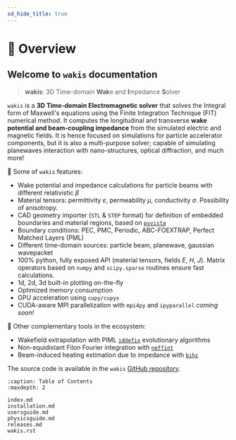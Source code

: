 ```yaml
---
sd_hide_title: true
---
```

# 🔎 Overview

## Welcome to `wakis` documentation

> **wakis**: 3D Time-domain **Wak**e and **I**mpedance **S**olver

`wakis` is a **3D Time-domain Electromagnetic solver** that solves the Integral form of Maxwell's equations using the Finite Integration Technique (FIT) numerical method. It computes the longitudinal and transverse **wake potential and beam-coupling impedance** from the simulated electric and magnetic fields. It is hence focused on simulations for particle accelerator components, but it is also a multi-purpose solver; capable of simulating planewaves interaction with nano-structures, optical diffraction, and much more!

🚀 Some of `wakis` features:

* Wake potential and impedance calculations for particle beams with different relativistic $\beta$
* Material tensors: permittivity $\varepsilon$, permeability $\mu$, conductivity $\sigma$. Possibility of anisotropy.
* CAD geometry importer (`STL` & `STEP` format) for definition of embedded boundaries and material regions, based on [`pyvista`](https://github.com/pyvista/pyvista) 
* Boundary conditions: PEC, PMC, Periodic, ABC-FOEXTRAP, Perfect Matched Layers (PML)
* Different time-domain sources: particle beam, planewave, gaussian wavepacket
* 100% python, fully exposed API (material tensors, fields $E$, $H$, $J$). Matrix operators based on `numpy` and `scipy.sparse` routines ensure fast calculations.
* 1d, 2d, 3d built-in plotting on-the-fly
* Optimized memory consumption
* GPU acceleration using `cupy/cupyx`
* CUDA-aware MPI parallelization with `mpi4py` and `ipyparallel` *coming soon!*

🧩 Other complementary tools in the ecosystem:
* Wakefield extrapolation with PIML [`iddefix`](https://github.com/ImpedanCEI/IDDEFIX) evolutionary algorithms
* Non-equidistant Filon Fourier integration with [`neffint`](https://github.com/ImpedanCEI/neffint)
* Beam-induced heating estimation due to impedance with [`bihc`](https://github.com/ImpedanCEI/BIHC)


The source code is available in the `wakis` [GitHub repository](https://github.com/ImpedanCEI/wakis).

```{toctree} 
:caption: Table of Contents
:maxdepth: 2

index.md
installation.md
usersguide.md
physicsguide.md
releases.md
wakis.rst
```
